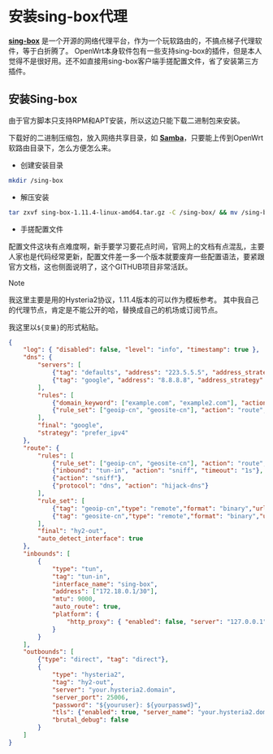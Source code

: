 # 安装sing-box代理

**[sing-box](https://sing-box.sagernet.org/)** 是一个开源的网络代理平台，作为一个玩软路由的，不搞点梯子代理软件，等于白折腾了。
OpenWrt本身软件包有一些支持sing-box的插件，但是本人觉得不是很好用。还不如直接用sing-box客户端手搓配置文件，省了安装第三方插件。

## 安装Sing-box

由于官方脚本只支持RPM和APT安装，所以这边只能下载二进制包来安装。

下载好的二进制压缩包，放入网络共享目录，如 **[Samba](/OpenWrt/samba.md)**，只要能上传到OpenWrt软路由目录下，怎么方便怎么来。

- 创建安装目录

```bash
mkdir /sing-box
```

- 解压安装

```bash
tar zxvf sing-box-1.11.4-linux-amd64.tar.gz -C /sing-box/ && mv /sing-box/sing-box-1.11.4-linux-amd64/sing-box /sing-box/ && rm -rf /sing-box/sing-box-1.11.4-linux-amd64
```

- 手搓配置文件

配置文件这块有点难度啊，新手要学习要花点时间，官网上的文档有点混乱，主要人家也是代码经常更新，配置文件差一多一个版本就要废弃一些配置语法，要紧跟官方文档，这也侧面说明了，这个GITHUB项目非常活跃。

> [!NOTE]
> 我这里主要是用的Hysteria2协议，1.11.4版本的可以作为模板参考。
> 其中我自己的代理节点，肯定是不能公开的哈，替换成自己的机场或订阅节点。
>
> 我这里以`${变量}`的形式粘贴。

```json
{
    "log": { "disabled": false, "level": "info", "timestamp": true },
    "dns": {
        "servers": [
            {"tag": "defaults", "address": "223.5.5.5", "address_strategy": "prefer_ipv4", "detour": "direct"},
            {"tag": "google", "address": "8.8.8.8", "address_strategy": "prefer_ipv4", "detour": "hy2-out"}
        ],
        "rules": [
            {"domain_keyword": ["example.com", "example2.com"], "action": "route", "server": "defaults"},
            {"rule_set": ["geoip-cn", "geosite-cn"], "action": "route", "server": "defaults"}
        ],
        "final": "google",
        "strategy": "prefer_ipv4"
    },
    "route": {
        "rules": [
            {"rule_set": ["geoip-cn", "geosite-cn"], "action": "route", "outbound": "direct"},
            {"inbound": "tun-in", "action": "sniff", "timeout": "1s"},
            {"action": "sniff"},
            {"protocol": "dns", "action": "hijack-dns"}
        ],
        "rule_set": [
            {"tag": "geoip-cn","type": "remote","format": "binary","url": "https://raw.githubusercontent.com/SagerNet/sing-geoip/rule-set/geoip-cn.srs", "download_detour": "hy2-out"},
            {"tag": "geosite-cn","type": "remote","format": "binary","url": "https://raw.githubusercontent.com/SagerNet/sing-geosite/rule-set/geosite-cn.srs","download_detour": "hy2-out"}
        ],
        "final": "hy2-out",
        "auto_detect_interface": true
    },
    "inbounds": [
        {
            "type": "tun",
            "tag": "tun-in",
            "interface_name": "sing-box",
            "address": ["172.18.0.1/30"],
            "mtu": 9000,
            "auto_route": true,
            "platform": {
                "http_proxy": { "enabled": false, "server": "127.0.0.1", "server_port": 10809 }
            }
        }
    ],
    "outbounds": [
        {"type": "direct", "tag": "direct"},
        {
            "type": "hysteria2",
            "tag": "hy2-out",
            "server": "your.hysteria2.domain",
            "server_port": 25006,
            "password": "${youruser}: ${yourpasswd}",
            "tls": {"enabled": true, "server_name": "your.hysteria2.domain", "disable_sni": false, "insecure": false},
            "brutal_debug": false
        }
    ]
}
```
